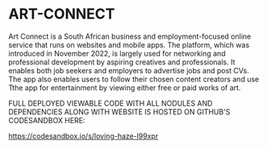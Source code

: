 # ART-CONNECT
Art Connect is a South African business and employment-focused online service that runs on websites and mobile apps. The platform, which was introduced in November 2022, is largely used for networking and professional development by aspiring creatives and professionals. It enables both job seekers and employers to advertise jobs and post CVs. The app also enables users to follow their chosen content creators and use Tthe app for entertainment by viewing either free or paid works of art.


FULL DEPLOYED VIEWABLE CODE WITH ALL NODULES AND DEPENDENCIES ALONG WITH WEBSITE IS HOSTED ON GITHUB'S CODESANDBOX HERE:

https://codesandbox.io/s/loving-haze-l99xpr


